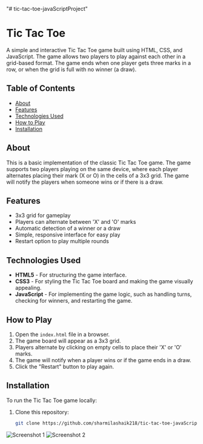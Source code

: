 "# tic-tac-toe-javaScriptProject"  

# Tic Tac Toe

A simple and interactive Tic Tac Toe game built using HTML, CSS, and JavaScript. The game allows two players to play against each other in a grid-based format. The game ends when one player gets three marks in a row, or when the grid is full with no winner (a draw).

## Table of Contents

- [About](#about)
- [Features](#features)
- [Technologies Used](#technologies-used)
- [How to Play](#how-to-play)
- [Installation](#installation)


## About

This is a basic implementation of the classic Tic Tac Toe game. The game supports two players playing on the same device, where each player alternates placing their mark (X or O) in the cells of a 3x3 grid. The game will notify the players when someone wins or if there is a draw.

## Features

- 3x3 grid for gameplay
- Players can alternate between 'X' and 'O' marks
- Automatic detection of a winner or a draw
- Simple, responsive interface for easy play
- Restart option to play multiple rounds

## Technologies Used

- **HTML5** - For structuring the game interface.
- **CSS3** - For styling the Tic Tac Toe board and making the game visually appealing.
- **JavaScript** - For implementing the game logic, such as handling turns, checking for winners, and restarting the game.

## How to Play

1. Open the `index.html` file in a browser.
2. The game board will appear as a 3x3 grid.
3. Players alternate by clicking on empty cells to place their 'X' or 'O' marks.
4. The game will notify when a player wins or if the game ends in a draw.
5. Click the "Restart" button to play again.

## Installation

To run the Tic Tac Toe game locally:

1. Clone this repository:
   ```bash
   git clone https://github.com/sharmilashaik218/tic-tac-toe-javaScript.git

![Screenshot 1](https://github.com/sharmilashaik218/tic-tac-toe-javaScriptProject/blob/main/Screenshot%202025-01-29%20063204.png)
![Screenshot 2](https://github.com/sharmilashaik218/tic-tac-toe-javaScriptProject/blob/main/Screenshot%202025-01-29%20063246.png)




